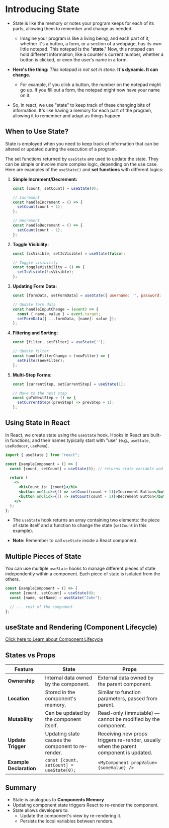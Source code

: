 # Introducing State

- State is like the memory or notes your program keeps for each of its parts, allowing them to remember and change as needed.
  - Imagine your program is like a living being, and each part of it, whether it's a button, a form, or a section of a webpage, has its own little notepad. This notepad is the "**state**." Now, this notepad can hold different information, like a counter's current number, whether a button is clicked, or even the user's name in a form.

- **Here's the thing:** _This notepad is not set in stone._ **It's dynamic. It can change.**
  - For example, if you click a button, the number on the notepad might go up. If you fill out a form, the notepad might now have your name on it.

- So, in react, we use "state" to keep track of these changing bits of information. It's like having a memory for each part of the program, allowing it to remember and adapt as things happen.

## When to Use State?

State is employed when you need to keep track of information that can be altered or updated during the execution of a program.

The set functions returned by `useState` are used to update the state. They can be simple or involve more complex logic, depending on the use case. Here are examples of the `useState()` and **set functions** with different logics:

1. **Simple Increment/Decrement:**

   ```jsx
   const [count, setCount] = useState(0);

   // Increment
   const handleIncrement = () => {
     setCount(count + 1);
   };

   // Decrement
   const handleDecrement = () => {
     setCount(count - 1);
   };
   ```

2. **Toggle Visibility:**

   ```jsx
   const [isVisible, setIsVisible] = useState(false);

   // Toggle visibility
   const toggleVisibility = () => {
     setIsVisible(!isVisible);
   };
   ```

3. **Updating Form Data:**

   ```jsx
   const [formData, setFormData] = useState({ username: '', password: '' });

   // Update form data
   const handleInputChange = (event) => {
     const { name, value } = event.target;
     setFormData({ ...formData, [name]: value });
   };
   ```

4. **Filtering and Sorting:**

   ```jsx
   const [filter, setFilter] = useState('');

   // Update filter
   const handleFilterChange = (newFilter) => {
     setFilter(newFilter);
   };
   ```

1. **Multi-Step Forms:**

   ```jsx
   const [currentStep, setCurrentStep] = useState(1);

   // Move to the next step
   const goToNextStep = () => {
     setCurrentStep((prevStep) => prevStep + 1);
   };
   ```

## Using State in React

In React, we create state using the `useState` hook. Hooks in React are built-in functions, and their names typically start with "use" (e.g., `useState`, `useReducer`, `useMemo`).

```jsx
import { useState } from "react";

const ExampleComponent = () => {
  const [count, setCount] = useState(0); // returns state variable and setter function

  return (
    <>
      <h1>Count is: {count}</h1>
      <button onClick={() => setCount(count + 1)}>Increment Button</button>
      <button onClick={() => setCount(count - 1)}>Decrement Button</button>
    </>
  );
};
```

- The `useState` hook returns an array containing two elements: the piece of state itself and a function to change the state (`setCount` in this example).

- **Note:** Remember to call `useState` inside a React component.

## Multiple Pieces of State

You can use multiple `useState` hooks to manage different pieces of state independently within a component. Each piece of state is isolated from the others.

```jsx
const ExampleComponent = () => {
  const [count, setCount] = useState(0);
  const [name, setName] = useState("John");

  // ... rest of the component
};
```

## useState and Rendering (Component Lifecycle)

[Click here to Learn about Component Lifecycle](./react_working_behind_scenes.md#how-components-are-displayed-on-the-screen)

## States vs Props

| Feature                 | State                                        | Props                                      |
|-------------------------|----------------------------------------------|--------------------------------------------|
| **Ownership**           | Internal data owned by the component.        | External data owned by the parent component.|
| **Location**            | Stored in the component's memory.            | Similar to function parameters, passed from parent. |
| **Mutability**          | Can be updated by the component itself.      | Read-only (immutable) — cannot be modified by the component. |
| **Update Trigger**      | Updating state causes the component to re-render. | Receiving new props triggers re-render, usually when the parent component is updated. |
| **Example Declaration** | `const [count, setCount] = useState(0);`     | `<MyComponent propValue={someValue} />`     |

## Summary

- State is analogous to **Components Memory**
- Updating component state triggers React to re-render the component.
- State allows developers to:
  - Update the component's view by re-rendering it.
  - Persists the local variables between renders.
